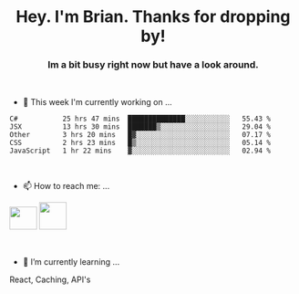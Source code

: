 <H1 align="center">Hey. I'm Brian. Thanks for dropping by!</H1>
<H3 align="center">Im a bit busy right now but have a look around.</H3>
<br/>

- 🔭 This week I'm currently working on ...
<!--START_SECTION:waka-->
```text
C#           25 hrs 47 mins  ██████████████░░░░░░░░░░░   55.43 % 
JSX          13 hrs 30 mins  ███████▒░░░░░░░░░░░░░░░░░   29.04 % 
Other        3 hrs 20 mins   █▓░░░░░░░░░░░░░░░░░░░░░░░   07.17 % 
CSS          2 hrs 23 mins   █▒░░░░░░░░░░░░░░░░░░░░░░░   05.14 % 
JavaScript   1 hr 22 mins    ▓░░░░░░░░░░░░░░░░░░░░░░░░   02.94 % 
```
<!--END_SECTION:waka-->
<br/>

- 📫 How to reach me: ...
<p>
  <a href="https://www.linkedin.com/in/brian-appleton/"><img width="48" height="40" src="https://github.com/appleton6509/appleton6509/blob/main/linkedin.png?raw=true"></a>
    <a href="https://github.com/appleton6509"><img width="48" height="48" src="https://github.com/appleton6509/appleton6509/blob/main/github.png?raw=true"></a>
</p>
<br/>

- 🌱 I’m currently learning ...
<p>
React, Caching, API's
</p>


<!--
**appleton6509/appleton6509** is a ✨ _special_ ✨ repository because its `README.md` (this file) appears on your GitHub profile.

Here are some ideas to get you started:


- 👯 I’m looking to collaborate on ...
- 🤔 I’m looking for help with ...
- 💬 Ask me about ...
- 😄 Pronouns: ...
- ⚡ Fun fact: ...
-->
